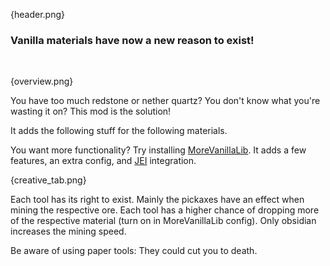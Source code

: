 {header.png}
### Vanilla materials have now a new reason to exist!
<br>

{overview.png}

You have too much redstone or nether quartz? You don't know what you're wasting it on? This mod is the solution!

It adds the following stuff for the following materials.

You want more functionality? Try installing [MoreVanillaLib]({mod_hoster}morevanillalib). It adds a few features, an
extra config, and [JEI]({mod_hoster}jei) integration.

{creative_tab.png}
<br>

Each tool has its right to exist. Mainly the pickaxes have an effect when mining the respective ore. Each tool has a 
higher chance of dropping more of the respective material (turn on in MoreVanillaLib config). Only obsidian increases 
the mining speed.

Be aware of using paper tools: They could cut you to death.
<br><br>
